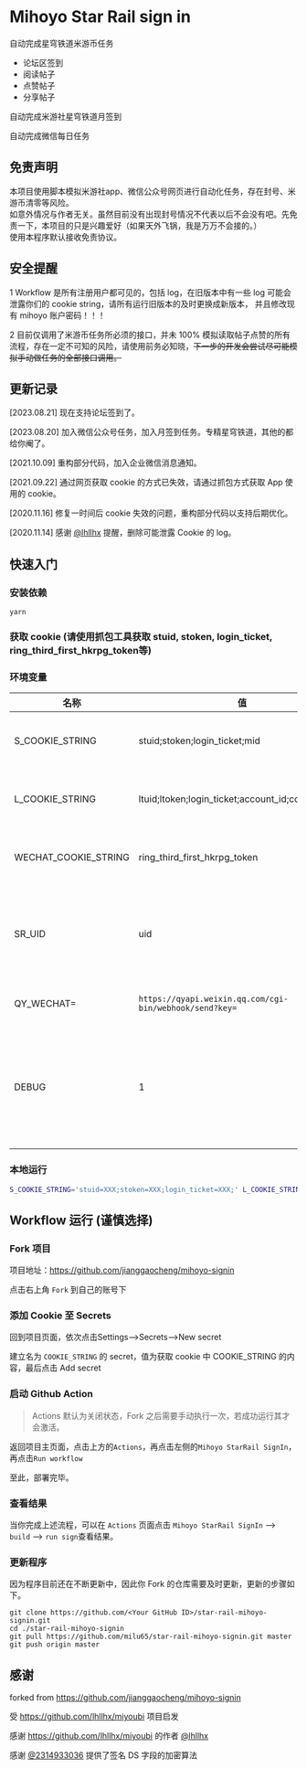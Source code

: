 # Mihoyo Star Rail sign in

自动完成星穹铁道米游币任务
- 论坛区签到
- 阅读帖子
- 点赞帖子
- 分享帖子

自动完成米游社星穹铁道月签到

自动完成微信每日任务

## 免责声明
本项目使用脚本模拟米游社app、微信公众号网页进行自动化任务，存在封号、米游币清零等风险。   
如意外情况与作者无关。虽然目前没有出现封号情况不代表以后不会没有吧。先免责一下，本项目的只是兴趣爱好（如果天外飞锅，我是万万不会接的。）   
使用本程序默认接收免责协议。   

## 安全提醒  
1 Workflow 是所有注册用户都可见的，包括 log，在旧版本中有一些 log 可能会泄露你们的 cookie string，请所有运行旧版本的及时更换成新版本，
并且修改现有 mihoyo 账户密码！！！

2 目前仅调用了米游币任务所必须的接口，并未 100% 模拟读取帖子点赞的所有流程，存在一定不可知的风险，请使用前务必知晓，~~下一步的开发会尝试尽可能模拟手动做任务的全部接口调用。~~

## 更新记录
[2023.08.21] 现在支持论坛签到了。

[2023.08.20] 加入微信公众号任务，加入月签到任务。专精星穹铁道，其他的都给你阉了。

[2021.10.09] 重构部分代码，加入企业微信消息通知。

[2021.09.22] 通过网页获取 cookie 的方式已失效，请通过抓包方式获取 App 使用的 cookie。

[2020.11.16] 修复一时间后 cookie 失效的问题，重构部分代码以支持后期优化。

[2020.11.14] 感谢 [@lhllhx](https://github.com/lhllhx) 提醒，删除可能泄露 Cookie 的 log。

## 快速入门

### 安装依赖
```
yarn
```

### 获取 cookie (请使用抓包工具获取 stuid, stoken, login_ticket, ring_third_first_hkrpg_token等)

### 环境变量
| 名称                   | 值                                                       | 备注                                     |
|----------------------|---------------------------------------------------------|----------------------------------------|
| S_COOKIE_STRING      | stuid;stoken;login_ticket;mid                           | 通过抓包米游社自行获取                            |
| L_COOKIE_STRING      | ltuid;ltoken;login_ticket;account_id;cookie_token       | 通过抓包米游社自行获取                            |
| WECHAT_COOKIE_STRING | ring_third_first_hkrpg_token                            | 通过抓包微信自行获取                             |
| SR_UID               | uid                                                     | 通过抓包米游社POST BODY自行获取                   |
| QY_WECHAT=           | `https://qyapi.weixin.qq.com/cgi-bin/webhook/send?key=` | 企业微信机器人 URL                            |
| DEBUG                | 1                                                       | 默认 info 级别, DEBUG = 1 则开启 debug 级别日志输出 |

### 本地运行
```bash
S_COOKIE_STRING='stuid=XXX;stoken=XXX;login_ticket=XXX;' L_COOKIE_STRING='account_id=XXX; cookie_token=XXX; login_ticket=XXX; ltoken=XXX; ltuid=XXX;' SR_UID='XXX' WECHAT_COOKIE_STRING='ring_third_first_hkrpg_token=XXX' node dist/main.js
```

## Workflow 运行 (谨慎选择)
### Fork 项目  

项目地址：https://github.com/jianggaocheng/mihoyo-signin  

点击右上角 `Fork` 到自己的账号下

### 添加 Cookie 至 Secrets
回到项目页面，依次点击Settings-->Secrets-->New secret

建立名为 `COOKIE_STRING` 的 secret，值为获取 cookie 中 COOKIE_STRING 的内容，最后点击 Add secret

### 启动 Github Action

> Actions 默认为关闭状态，Fork 之后需要手动执行一次，若成功运行其才会激活。

返回项目主页面，点击上方的`Actions`，再点击左侧的`Mihoyo StarRail SignIn`，再点击`Run workflow`

至此，部署完毕。

### 查看结果

当你完成上述流程，可以在 `Actions` 页面点击 `Mihoyo StarRail SignIn` --> `build` --> `run sign`查看结果。

### 更新程序

因为程序目前还在不断更新中，因此你 Fork 的仓库需要及时更新，更新的步骤如下。

```
git clone https://github.com/<Your GitHub ID>/star-rail-mihoyo-signin.git
cd ./star-rail-mihoyo-signin
git pull https://github.com/milu65/star-rail-mihoyo-signin.git master
git push origin master
```

## 感谢
forked from https://github.com/jianggaocheng/mihoyo-signin

受 https://github.com/lhllhx/miyoubi 项目启发  

感谢 https://github.com/lhllhx/miyoubi 的作者 [@lhllhx](https://github.com/lhllhx)  

感谢 [@2314933036](https://github.com/2314933036) 提供了签名 DS 字段的加密算法  

